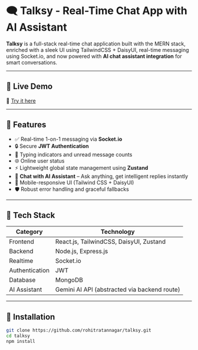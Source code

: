# 🗨️ Talksy - Real-Time Chat App with AI Assistant

**Talksy** is a full-stack real-time chat application built with the MERN stack, enriched with a sleek UI using TailwindCSS + DaisyUI, real-time messaging using Socket.io, and now powered with **AI chat assistant integration** for smart conversations.

---

## 🚀 Live Demo

🔗 [Try it here](https://talksy-b5fh.onrender.com)

---

## 🧠 Features

- ✅ Real-time 1-on-1 messaging via **Socket.io**
- 🔒 Secure **JWT Authentication**
- 🧾 Typing indicators and unread message counts
- 🌐 Online user status
- ⚡ Lightweight global state management using **Zustand**
- 🤖 **Chat with AI Assistant** – Ask anything, get intelligent replies instantly
- 📱 Mobile-responsive UI (Tailwind CSS + DaisyUI)
- 🛡️ Robust error handling and graceful fallbacks

---

## 🧰 Tech Stack

| Category        | Technology                             |
|----------------|----------------------------------------|
| Frontend        | React.js, TailwindCSS, DaisyUI, Zustand |
| Backend         | Node.js, Express.js                   |
| Realtime        | Socket.io                             |
| Authentication  | JWT                                   |
| Database        | MongoDB                               |
| AI Assistant    | Gemini AI API (abstracted via backend route) |

---

## 📂 Installation

```bash
git clone https://github.com/rohitratannagar/talksy.git
cd talksy
npm install
